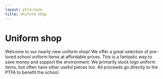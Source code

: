 ```yaml
---
layout: ptfa-base
title: Uniform shop 
---
```


# Uniform shop

Welcome to our nearly-new uniform shop! We offer a great selection of pre-loved school uniform items at affordable prices. This is a fantastic way to save money and support the environment. We primarily stock logo uniform items, but often have other useful pieces too. All proceeds go directly to the PTFA to benefit the school.